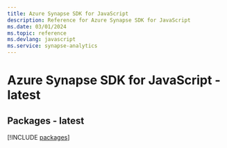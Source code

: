 ```yaml
---
title: Azure Synapse SDK for JavaScript
description: Reference for Azure Synapse SDK for JavaScript
ms.date: 03/01/2024
ms.topic: reference
ms.devlang: javascript
ms.service: synapse-analytics
---
```

# Azure Synapse SDK for JavaScript - latest
## Packages - latest
[!INCLUDE [packages](synapse-index.md)]